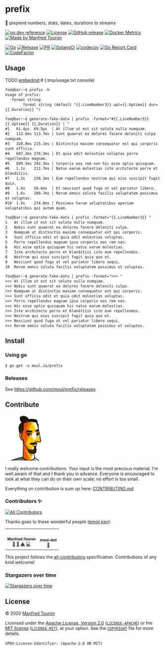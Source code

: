 # prefix

🔴 prepend numbers, stats, dates, durations to streams

[![go.dev reference](https://img.shields.io/badge/go.dev-reference-007d9c?logo=go&logoColor=white)](https://pkg.go.dev/moul.io/prefix)
[![License](https://img.shields.io/badge/license-Apache--2.0%20%2F%20MIT-%2397ca00.svg)](https://github.com/moul/prefix/blob/master/COPYRIGHT)
[![GitHub release](https://img.shields.io/github/release/moul/prefix.svg)](https://github.com/moul/prefix/releases)
[![Docker Metrics](https://images.microbadger.com/badges/image/moul/prefix.svg)](https://microbadger.com/images/moul/prefix)
[![Made by Manfred Touron](https://img.shields.io/badge/made%20by-Manfred%20Touron-blue.svg?style=flat)](https://manfred.life/)

[![Go](https://github.com/moul/prefix/workflows/Go/badge.svg)](https://github.com/moul/prefix/actions?query=workflow%3AGo)
[![Release](https://github.com/moul/prefix/workflows/Release/badge.svg)](https://github.com/moul/prefix/actions?query=workflow%3ARelease)
[![PR](https://github.com/moul/prefix/workflows/PR/badge.svg)](https://github.com/moul/prefix/actions?query=workflow%3APR)
[![GolangCI](https://golangci.com/badges/github.com/moul/prefix.svg)](https://golangci.com/r/github.com/moul/prefix)
[![codecov](https://codecov.io/gh/moul/prefix/branch/master/graph/badge.svg)](https://codecov.io/gh/moul/prefix)
[![Go Report Card](https://goreportcard.com/badge/moul.io/prefix)](https://goreportcard.com/report/moul.io/prefix)
[![CodeFactor](https://www.codefactor.io/repository/github/moul/prefix/badge)](https://www.codefactor.io/repository/github/moul/prefix)


## Usage

TODO
[embedmd]:# (.tmp/usage.txt console)
```console
foo@bar:~$ prefix -h
Usage of prefix:
  -format string
    	format string (default "{{.LineNumber3}} upt={{.Uptime}} dur={{.Duration}} ")
```

[embedmd]:# (.tmp/example-1.txt console)
```console
foo@bar:~$ generate-fake-data | prefix -format="#{{.LineNumber3}} {{.Uptime}} {{.Duration}} | "
#1   61.4µs  69.5µs  | At illum ut est sit soluta nulla numquam.
#2   113.8ms 113.7ms | Sunt quaerat ea dolores facere deleniti culpa numquam.
#3   328.8ms 215.1ms | Distinctio maxime consequatur est qui corporis sunt officia.
#4   607.2ms 278.3ms | Et quia odit molestias voluptas porro repellendus magnam.
#5   899.5ms 292.3ms | Corporis eos rem non hic esse optio quisquam.
#6   1.1s    211.7ms | Natus earum molestias iste architecto porro et blanditiis.
#7   1.3s    238.1ms | Eum repellendus nostrum qui eius suscipit fugit quia.
#8   1.4s    50.6ms  | Et nesciunt quod fuga ut vel pariatur libero.
#9   1.6s    209.7ms | Rerum omnis soluta facilis voluptatem possimus et voluptas.
#10  1.9s    274.8ms | Possimus harum voluptatibus aperiam voluptatibus qui autem quam.
```

[embedmd]:# (.tmp/example-2.txt console)
```console
foo@bar:~$ generate-fake-data | prefix -format="{{.LineNumber3}} "
1   At illum ut est sit soluta nulla numquam.
2   Nobis sunt quaerat ea dolores facere deleniti culpa.
3   Numquam ut distinctio maxime consequatur est qui corporis.
4   Sunt officia odit et quia odit molestias voluptas.
5   Porro repellendus magnam ipsa corporis eos rem non.
6   Hic esse optio quisquam hic natus earum molestias.
7   Iste architecto porro et blanditiis iste eum repellendus.
8   Nostrum qui eius suscipit fugit quia quo et.
9   Nesciunt quod fuga ut vel pariatur libero sequi.
10  Rerum omnis soluta facilis voluptatem possimus et voluptas.
```

[embedmd]:# (.tmp/example-3.txt console)
```console
foo@bar:~$ generate-fake-data | prefix -format=">>> "
>>> At illum ut est sit soluta nulla numquam.
>>> Nobis sunt quaerat ea dolores facere deleniti culpa.
>>> Numquam ut distinctio maxime consequatur est qui corporis.
>>> Sunt officia odit et quia odit molestias voluptas.
>>> Porro repellendus magnam ipsa corporis eos rem non.
>>> Hic esse optio quisquam hic natus earum molestias.
>>> Iste architecto porro et blanditiis iste eum repellendus.
>>> Nostrum qui eius suscipit fugit quia quo et.
>>> Nesciunt quod fuga ut vel pariatur libero sequi.
>>> Rerum omnis soluta facilis voluptatem possimus et voluptas.
```

## Install

### Using go

```console
$ go get -u moul.io/prefix
```

### Releases

See https://github.com/moul/prefix/releases

## Contribute

![Contribute <3](https://raw.githubusercontent.com/moul/moul/master/contribute.gif)

I really welcome contributions. Your input is the most precious material. I'm well aware of that and I thank you in advance. Everyone is encouraged to look at what they can do on their own scale; no effort is too small.

Everything on contribution is sum up here: [CONTRIBUTING.md](./CONTRIBUTING.md)

### Contributors ✨

<!-- ALL-CONTRIBUTORS-BADGE:START - Do not remove or modify this section -->
[![All Contributors](https://img.shields.io/badge/all_contributors-2-orange.svg)](#contributors)
<!-- ALL-CONTRIBUTORS-BADGE:END -->

Thanks goes to these wonderful people ([emoji key](https://allcontributors.org/docs/en/emoji-key)):

<!-- ALL-CONTRIBUTORS-LIST:START - Do not remove or modify this section -->
<!-- prettier-ignore-start -->
<!-- markdownlint-disable -->
<table>
  <tr>
    <td align="center"><a href="http://manfred.life"><img src="https://avatars1.githubusercontent.com/u/94029?v=4" width="100px;" alt=""/><br /><sub><b>Manfred Touron</b></sub></a><br /><a href="#maintenance-moul" title="Maintenance">🚧</a> <a href="https://github.com/moul/prefix/commits?author=moul" title="Documentation">📖</a> <a href="https://github.com/moul/prefix/commits?author=moul" title="Tests">⚠️</a> <a href="https://github.com/moul/prefix/commits?author=moul" title="Code">💻</a></td>
    <td align="center"><a href="https://manfred.life/moul-bot"><img src="https://avatars1.githubusercontent.com/u/41326314?v=4" width="100px;" alt=""/><br /><sub><b>moul-bot</b></sub></a><br /><a href="#maintenance-moul-bot" title="Maintenance">🚧</a></td>
  </tr>
</table>

<!-- markdownlint-enable -->
<!-- prettier-ignore-end -->
<!-- ALL-CONTRIBUTORS-LIST:END -->

This project follows the [all-contributors](https://github.com/all-contributors/all-contributors) specification. Contributions of any kind welcome!

### Stargazers over time

[![Stargazers over time](https://starchart.cc/moul/prefix.svg)](https://starchart.cc/moul/prefix)

## License

© 2020 [Manfred Touron](https://manfred.life)

Licensed under the [Apache License, Version 2.0](https://www.apache.org/licenses/LICENSE-2.0) ([`LICENSE-APACHE`](LICENSE-APACHE)) or the [MIT license](https://opensource.org/licenses/MIT) ([`LICENSE-MIT`](LICENSE-MIT)), at your option. See the [`COPYRIGHT`](COPYRIGHT) file for more details.

`SPDX-License-Identifier: (Apache-2.0 OR MIT)`
